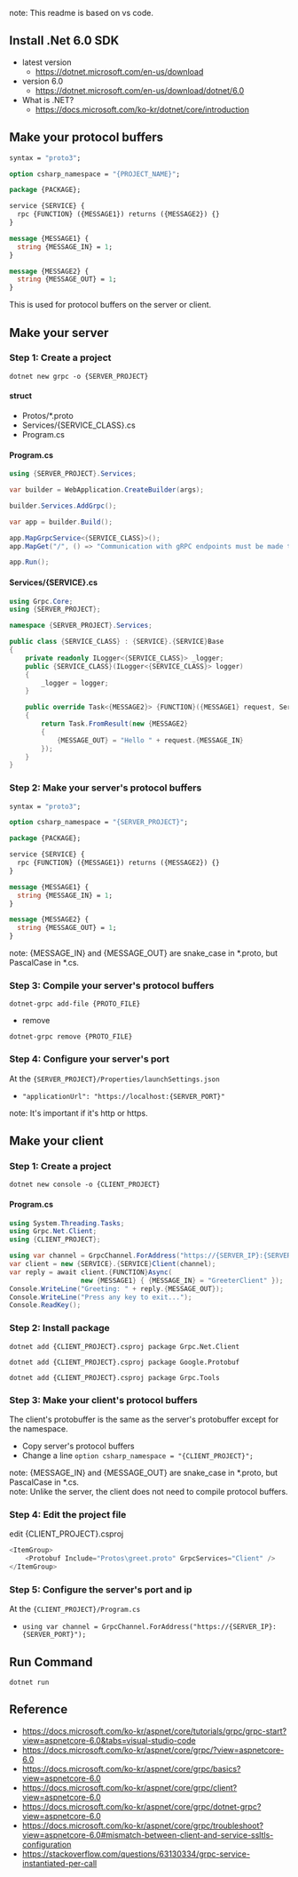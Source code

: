 note: This readme is based on vs code.

## Install .Net 6.0 SDK 
- latest version
  - https://dotnet.microsoft.com/en-us/download
- version 6.0
  - https://dotnet.microsoft.com/en-us/download/dotnet/6.0
- What is .NET?
  - https://docs.microsoft.com/ko-kr/dotnet/core/introduction

## Make your protocol buffers
```protobuf
syntax = "proto3";

option csharp_namespace = "{PROJECT_NAME}";

package {PACKAGE};

service {SERVICE} {
  rpc {FUNCTION} ({MESSAGE1}) returns ({MESSAGE2}) {}
}

message {MESSAGE1} {
  string {MESSAGE_IN} = 1;
}

message {MESSAGE2} {
  string {MESSAGE_OUT} = 1;
}
```
This is used for protocol buffers on the server or client.

## Make your server

### Step 1: Create a project
```commandline
dotnet new grpc -o {SERVER_PROJECT}
```

#### struct
- Protos/*.proto
- Services/{SERVICE_CLASS}.cs
- Program.cs

#### Program.cs
```csharp
using {SERVER_PROJECT}.Services;

var builder = WebApplication.CreateBuilder(args);

builder.Services.AddGrpc();

var app = builder.Build();

app.MapGrpcService<{SERVICE_CLASS}>();
app.MapGet("/", () => "Communication with gRPC endpoints must be made through a gRPC client. To learn how to create a client, visit: https://go.microsoft.com/fwlink/?linkid=2086909");

app.Run();
```

#### Services/{SERVICE}.cs
```csharp
using Grpc.Core;
using {SERVER_PROJECT};

namespace {SERVER_PROJECT}.Services;

public class {SERVICE_CLASS} : {SERVICE}.{SERVICE}Base
{
    private readonly ILogger<{SERVICE_CLASS}> _logger;
    public {SERVICE_CLASS}(ILogger<{SERVICE_CLASS}> logger)
    {
        _logger = logger;
    }

    public override Task<{MESSAGE2}> {FUNCTION}({MESSAGE1} request, ServerCallContext context)
    {
        return Task.FromResult(new {MESSAGE2}
        {
            {MESSAGE_OUT} = "Hello " + request.{MESSAGE_IN}
        });
    }
}

```

### Step 2: Make your server's protocol buffers
```protobuf
syntax = "proto3";

option csharp_namespace = "{SERVER_PROJECT}";

package {PACKAGE};

service {SERVICE} {
  rpc {FUNCTION} ({MESSAGE1}) returns ({MESSAGE2}) {}
}

message {MESSAGE1} {
  string {MESSAGE_IN} = 1;
}

message {MESSAGE2} {
  string {MESSAGE_OUT} = 1;
}
```

note: {MESSAGE_IN} and {MESSAGE_OUT} are snake_case in *.proto, but PascalCase in *.cs.


### Step 3: Compile your server's protocol buffers
```commandline
dotnet-grpc add-file {PROTO_FILE}
```
- remove
```commandline
dotnet-grpc remove {PROTO_FILE}
```

### Step 4: Configure your server's port
At the ```{SERVER_PROJECT}/Properties/launchSettings.json```
- ```"applicationUrl": "https://localhost:{SERVER_PORT}"```

note: It's important if it's http or https.


## Make your client

### Step 1: Create a project
```commandline
dotnet new console -o {CLIENT_PROJECT}
```

#### Program.cs
```csharp
using System.Threading.Tasks;
using Grpc.Net.Client;
using {CLIENT_PROJECT};

using var channel = GrpcChannel.ForAddress("https://{SERVER_IP}:{SERVER_PORT}");
var client = new {SERVICE}.{SERVICE}Client(channel);
var reply = await client.{FUNCTION}Async(
                  new {MESSAGE1} { {MESSAGE_IN} = "GreeterClient" });
Console.WriteLine("Greeting: " + reply.{MESSAGE_OUT});
Console.WriteLine("Press any key to exit...");
Console.ReadKey();
```

### Step 2: Install package
```commandline
dotnet add {CLIENT_PROJECT}.csproj package Grpc.Net.Client
```
```commandline
dotnet add {CLIENT_PROJECT}.csproj package Google.Protobuf
```
```commandline
dotnet add {CLIENT_PROJECT}.csproj package Grpc.Tools
```

### Step 3: Make your client's protocol buffers
The client's protobuffer is the same as the server's protobuffer except for the namespace.
- Copy server's protocol buffers
- Change a line ```option csharp_namespace = "{CLIENT_PROJECT}";```

note: {MESSAGE_IN} and {MESSAGE_OUT} are snake_case in *.proto, but PascalCase in *.cs.  
note: Unlike the server, the client does not need to compile protocol buffers.

### Step 4: Edit the project file
edit {CLIENT_PROJECT}.csproj
```js
<ItemGroup>
    <Protobuf Include="Protos\greet.proto" GrpcServices="Client" />
</ItemGroup>
```

### Step 5: Configure the server's port and ip
At the ```{CLIENT_PROJECT}/Program.cs```
- ```using var channel = GrpcChannel.ForAddress("https://{SERVER_IP}:{SERVER_PORT}");```


## Run Command
```commandline
dotnet run
```



## Reference
- https://docs.microsoft.com/ko-kr/aspnet/core/tutorials/grpc/grpc-start?view=aspnetcore-6.0&tabs=visual-studio-code
- https://docs.microsoft.com/ko-kr/aspnet/core/grpc/?view=aspnetcore-6.0
- https://docs.microsoft.com/ko-kr/aspnet/core/grpc/basics?view=aspnetcore-6.0
- https://docs.microsoft.com/ko-kr/aspnet/core/grpc/client?view=aspnetcore-6.0
- https://docs.microsoft.com/ko-kr/aspnet/core/grpc/dotnet-grpc?view=aspnetcore-6.0
- https://docs.microsoft.com/ko-kr/aspnet/core/grpc/troubleshoot?view=aspnetcore-6.0#mismatch-between-client-and-service-ssltls-configuration
- https://stackoverflow.com/questions/63130334/grpc-service-instantiated-per-call
